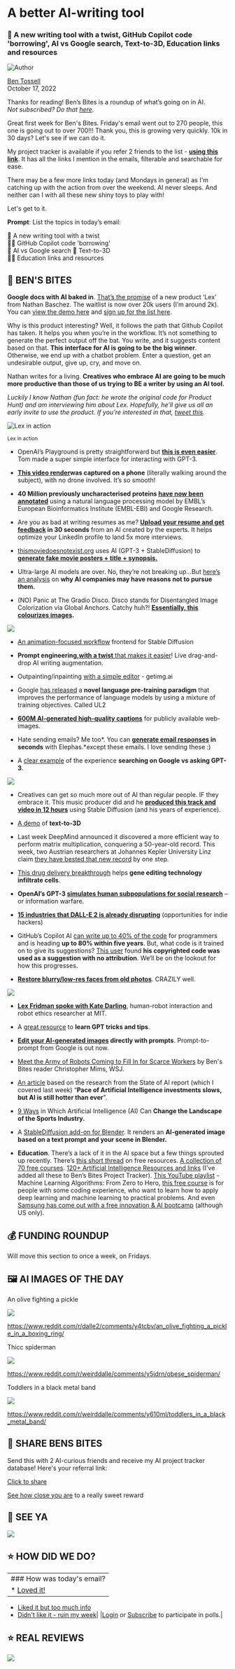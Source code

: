 # A better AI-writing tool

### 📝 A new writing tool with a twist, GitHub Copilot code 'borrowing', AI vs Google search, Text-to-3D, Education links and resources

![Author](https://media.beehiiv.com/cdn-cgi/image/fit=scale-down,format=auto,onerror=redirect,quality=80/uploads/user/profile_picture/fc858b4d-39e3-4be1-abf4-2b55504e21a2/thumb_uJ4UYake_400x400.jpg)

[Ben Tossell](https://www.twitter.com/bentossell)\
October 17, 2022

Thanks for reading! Ben’s Bites is a roundup of what’s going on in AI.\
*Not subscribed? Do that [here](https://magic.beehiiv.com/v1/447f6e60-e36a-4642-b6f8-46beb19045ec?email={{email}}\&utm_source=top-of-email).*

Great first week for Ben's Bites. Friday's email went out to 270 people, this one is going out to over 700!!! Thank you, this is growing very quickly. 10k in 30 days? Let's see if we can do it.

My project tracker is available if you refer 2 friends to the list - [**using this link**](https://www.bensbites.co/subscribe?ref=PLACEHOLDER). It has all the links I mention in the emails, filterable and searchable for ease.

There may be a few more links today (and Mondays in general) as I'm catching up with the action from over the weekend. AI never sleeps. And neither can I with all these new shiny toys to play with!

Let's get to it.

**Prompt**: List the topics in today’s email:

📝 A new writing tool with a twist\
🧑‍💻 GitHub Copilot code 'borrowing'\
🥊 AI vs Google search 🧊 Text-to-3D\
🧑‍🏫 Education links and resources

## **🫦 BEN'S BITES**

**Google docs with AI baked in**. [That’s the promise](https://twitter.com/nbashaw/status/1581673516360876032) of a new product ‘Lex’ from Nathan Baschez. The waitlist is now over 20k users (I’m around 2k). You can [view the demo here](https://www.youtube.com/watch?v=7Cao0oy1CBg) and [sign up for the list here](https://lex.page/).

Why is this product interesting? Well, it follows the path that Github Copilot has taken. It helps you when you’re in the workflow. It’s not something to generate the perfect output off the bat. You write, and it suggests content based on that. **This interface for AI is going to be the big winner**. Otherwise, we end up with a chatbot problem. Enter a question, get an undesirable output, give up, cry, and move on.

Nathan writes for a living. **Creatives who embrace AI are going to be much more productive than those of us trying to BE a writer by using an AI tool.**

*Luckily I know Nathan (fun fact: he wrote the original code for Product Hunt) and am interviewing him about Lex. Hopefully, he’ll give us all an early invite to use the product. If you’re interested in that, [tweet this](https://twitter.com/intent/tweet?via=bentossell\&text=%40nbashaw+can+we+get+early+access+to+Lex+for+Ben%27s+Bites+readers+pls%3F).*

![Lex in action](https://media.beehiiv.com/cdn-cgi/image/fit=scale-down,format=auto,onerror=redirect,quality=80/uploads/asset/file/4e139e64-2d32-429c-bf3c-4c5e3a7fba6b/Screenshot_2022-10-17_at_12.47.47.png)

<small>Lex in action</small>

- OpenAI’s Playground is pretty straightforward but **[this is even easier](https://twitter.com/itsdailyin/status/1580914998850699264)**. Tom made a super simple interface for interacting with GPT-3.

- [**This video render**](https://twitter.com/nerfstudioteam/status/1580590781076688901)**was captured on a phone** (literally walking around the subject), with no drone involved. It’s so smooth!

- **40 Million previously uncharacterised proteins [have now been annotated](https://twitter.com/emblebi/status/1580560122056581121)** using a natural language processing model by EMBL’s European Bioinformatics Institute (EMBL-EBI) and Google Research.

- Are you as bad at writing resumes as me? **[Upload your resume and get feedback](https://twitter.com/MakadiaHarsh/status/1580906494341500928%5D) in 30 seconds** from an AI created by the experts. It helps optimize your LinkedIn profile to land 5x more interviews.

- [thismoviedoesnotexist.org](https://thismoviedoesnotexist.org/) uses AI (GPT-3 + StableDiffusion) to [**generate fake movie posters + title + synopsis.**](https://twitter.com/slhomme/status/1580973304923713536)

- Ultra-large AI models are over. No, they’re not breaking up…But [here’s an analysis](https://twitter.com/alber_romgar/status/1580967562170732544) on **why AI companies may have reasons not to pursue them.**

- (NO) Panic at The Gradio Disco. Disco stands for Disentangled Image Colorization via Global Anchors. Catchy huh?! **[Essentially, this colourizes images](https://twitter.com/_akhaliq/status/1580959950515277824).**

![](https://media.beehiiv.com/cdn-cgi/image/fit=scale-down,format=auto,onerror=redirect,quality=80/uploads/asset/file/4e9fb884-8f55-4f98-9d09-c21ba84339a7/Screenshot_2022-10-17_at_12.37.33.png)

- [An animation-focused workflow](https://twitter.com/_akhaliq/status/1580937732049993728) frontend for Stable Diffusion

- **Prompt engineering,**[**with a twist** that makes it easier](https://twitter.com/max__drake/status/1580931058392272896)! Live drag-and-drop AI writing augmentation.

- Outpainting/inpainting [with a simple editor](https://www.reddit.com/r/StableDiffusion/comments/y3shh0/getimgai_ive_made_outpaintinginpainting_editor/) - getimg.ai

- Google [has released](https://twitter.com/googleai/status/1580996679779901440) a **novel language pre-training paradigm** that improves the performance of language models by using a mixture of training objectives. Called UL2

- [**600M AI-generated high-quality captions**](https://twitter.com/laion_ai/status/1581006102308978689) for publicly available web-images.

- Hate sending emails? Me too\*. You can **[generate email responses](https://twitter.com/kambanthemaker/status/1581086931924185088) in seconds** with Elephas.\*except these emails. I love sending these :)

- A [clear example](https://twitter.com/dweekly/status/1580676295444217857) of the experience **searching on Google vs asking GPT-3**.

![](https://media.beehiiv.com/cdn-cgi/image/fit=scale-down,format=auto,onerror=redirect,quality=80/uploads/asset/file/05267fd8-49dd-472e-a0b6-335976bf0eec/Group_2__1_.png)

- Creatives can get so much more out of AI than regular people. IF they embrace it. This music producer did and he [**produced this track and video in 12 hours**](https://www.youtube.com/watch?v=Bd2KJsdV3Jg) using Stable Diffusion (and his years of experience).

- [A demo](https://www.reddit.com/r/singularity/comments/y5o90a/text_to_3d_the_objects_in_this_scene_were/) of **text-to-3D**

- Last week DeepMind announced it discovered a more efficient way to perform matrix multiplication, conquering a 50-year-old record. This week, two Austrian researchers at Johannes Kepler University Linz claim [they have bested that new record](https://arstechnica.com/information-technology/2022/10/deepmind-breaks-50-year-math-record-using-ai-new-record-falls-a-week-later/) by one step.

- [This drug delivery breakthrough](https://the-decoder.com/openais-gpt-3-simulates-human-sub-populations/) helps **gene editing technology infiltrate cells**.

- **OpenAI’s GPT-3 [simulates human subpopulations for social research](https://the-decoder.com/openais-gpt-3-simulates-human-sub-populations/)** – or information warfare.

- [**15 industries that DALL-E 2 is already disrupting**](https://www.indiehackers.com/post/15-industries-that-dall-e-2-is-already-disrupting-opportunities-for-indie-hackers-1bc229cebd) (opportunities for indie hackers)

- GitHub’s Copilot AI [can write up to 40% of the code](https://www.cnbc.com/2022/10/14/microsoft-ai-leaps-ahead-heres-what-its-human-leader-thinks-about-it.html) for programmers and is heading **up to 80% within five years**. But, what code is it trained on to give its suggestions? [This user](https://twitter.com/docsparse/status/1581461734665367554) found **his copyrighted code was used as a suggestion with no attribution**. We’ll be on the lookout for how this progresses.

- [**Restore blurry/low-res faces from old photos**](https://twitter.com/debarghya_das/status/1581105841897209858). CRAZILY well.

![](https://media.beehiiv.com/cdn-cgi/image/fit=scale-down,format=auto,onerror=redirect,quality=80/uploads/asset/file/d139188d-181b-4861-a999-312b0a143b64/FfE3Yd7VsAAHW5e.jpeg)

- [**Lex Fridman spoke with Kate Darling**](https://twitter.com/lexfridman/status/1581369007294533632), human-robot interaction and robot ethics researcher at MIT.

- A [great resource](https://twitter.com/fedhoneypot/status/1580324141621649409) to **learn GPT tricks and tips**.

- **[Edit your AI-generated images](https://twitter.com/_akhaliq/status/1581527281318920192) directly with prompts**. Prompt-to-prompt from Google is out now.

- [Meet the Army of Robots Coming to Fill In for Scarce Workers](https://archive.ph/M8Axg#selection-109.5-109.65) by Ben's Bites reader Christopher Mims, WSJ.

- [An article](https://www.forbes.com/sites/joemckendrick/2022/10/15/pace-of-artificial-intelligence-investments-slows-but-ai-is-still-hotter-than-ever/?sh=292b77e94c76) based on the research from the State of AI report (which I covered last week) “**Pace of Artificial Intelligence investments slows, but AI is still hotter than ever**".

- [9 Ways](https://www.marktechpost.com/2022/10/15/9-ways-in-which-artificial-intelligence-ai-can-change-the-landscape-of-the-sports-industry/) in Which Artificial Intelligence (AI) Can **Change the Landscape of the Sports Industry.**

- A [StableDiffusion add-on for Blender](https://twitter.com/hardmaru/status/1581673133148639235). It renders an **AI-generated image based on a text prompt and your scene in Blender.**

- **Education**. There’s a lack of it in the AI space but a few things sprouted up recently. There’s [this short thread](https://twitter.com/Sauain/status/1580843759914602496) on free resources. [A collection of 70 free courses](https://www.mltut.com/best-free-online-courses-for-machine-learning-and-ai/). [120+ Artificial Intelligence Resources and links](https://theveller.gumroad.com/l/AiResources-byTheVeller) (I’ve added all these to Ben’s Bites Project Tracker). [This YouTube playlist](https://www.youtube.com/playlist?list=PLvICEeb-TZEHKkojcv1_POKPrCwlsEnsI) - Machine Learning Algorithms: From Zero to Hero, [this free course](https://course.fast.ai/) is for people with some coding experience, who want to learn how to apply deep learning and machine learning to practical problems. And even [Samsung has come out with a free innovation & AI bootcamp](https://twitter.com/teneikaask_you/status/1580932941596835846) (although US only).

## **💰 FUNDING ROUNDUP**

Will move this section to once a week, on Fridays.

## **🖼 AI IMAGES OF THE DAY**

An olive fighting a pickle

![](https://media.beehiiv.com/cdn-cgi/image/fit=scale-down,format=auto,onerror=redirect,quality=80/uploads/asset/file/ff57effc-d867-459f-8f91-53f511fbd8dd/dgiko53260u91.png)

<https://www.reddit.com/r/dalle2/comments/y4tcbv/an_olive_fighting_a_pickle_in_a_boxing_ring/>

Thicc spiderman

![](https://media.beehiiv.com/cdn-cgi/image/fit=scale-down,format=auto,onerror=redirect,quality=80/uploads/asset/file/0f6d1a75-4212-48a1-b5a0-bdf2b66f8366/mxt5sr6qi6u91.png)

<https://www.reddit.com/r/weirddalle/comments/y5idrn/obese_spiderman/>

Toddlers in a black metal band

![](https://media.beehiiv.com/cdn-cgi/image/fit=scale-down,format=auto,onerror=redirect,quality=80/uploads/asset/file/f3abed38-e13c-47b2-8170-510c3d5a727d/rypzqwihjau91.jpeg)

<https://www.reddit.com/r/weirddalle/comments/y610ml/toddlers_in_a_black_metal_band/>

## **🤗 SHARE BENS BITES**

Send this with 2 AI-curious friends and receive my AI project tracker database! Here's your referral link:

[Click to share](https://www.bensbites.co/subscribe?ref=PLACEHOLDER)

[See how close you are](https://www.bensbites.co/subscribe/PLACEHOLDER/referrals) to a really sweet reward

## **👋 SEE YA**

![](https://media.beehiiv.com/cdn-cgi/image/fit=scale-down,format=auto,onerror=redirect,quality=80/uploads/asset/file/1cb5216f-6c64-4ba9-b8c0-851f5b7e3186/Screenshot_2022-10-17_at_13.35.20.png)

## **⭐️ HOW DID WE DO?**

||
|:---|
|### How was today's email?|
|\* [Loved it!](https://www.bensbites.co/login)

- [Liked it but too much info](https://www.bensbites.co/login)
- [Didn't like it - ruin my week](https://www.bensbites.co/login)|
  |[Login](https://www.bensbites.co/login) or [Subscribe](https://www.bensbites.co/subscribe) to participate in polls.|

## **⭐️ REAL** REVIEWS

![](https://media.beehiiv.com/cdn-cgi/image/fit=scale-down,format=auto,onerror=redirect,quality=80/uploads/asset/file/52d98705-b72e-4386-94c0-a015d7611fc8/Screenshot_2022-10-12_at_20.46.07.png)
